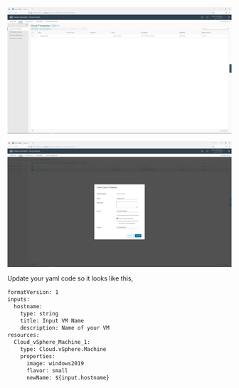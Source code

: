 ![image-20221118003043088](./assets/images/subscriptions/image-20221118003043088.png)

![image-20221118003120924](./assets/images/subscriptions/image-20221118003120924.png)

Update your yaml code so it looks like this,

```
formatVersion: 1
inputs:
  hostname:
    type: string
    title: Input VM Name
    description: Name of your VM
resources:
  Cloud_vSphere_Machine_1:
    type: Cloud.vSphere.Machine
    properties:
      image: windows2019
      flavor: small
      newName: ${input.hostname}
```

